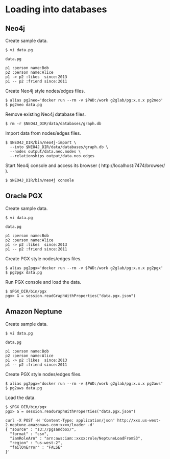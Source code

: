 # Loading into databases

## Neo4j

Create sample data.

    $ vi data.pg

`data.pg`

    p1 :person name:Bob
    p2 :person name:Alice
    p1 -> p2 :likes  since:2013
    p1 -- p2 :friend since:2011

Create Neo4j style nodes/edges files.

    $ alias pg2neo='docker run --rm -v $PWD:/work g2glab/pg:x.x.x pg2neo'
    $ pg2neo data.pg

Remove existing Neo4j database files.

    $ rm -r $NEO4J_DIR/data/databases/graph.db

Import data from nodes/edges files.

    $ $NEO4J_DIR/bin/neo4j-import \
      --into $NEO4J_DIR/data/databases/graph.db \
      --nodes output/data.neo.nodes \
      --relationships output/data.neo.edges

Start Neo4j console and access its browser ( http://localhost:7474/browser/ ).

    $ $NEO4J_DIR/bin/neo4j console

## Oracle PGX

Create sample data.

    $ vi data.pg

`data.pg`

    p1 :person name:Bob
    p2 :person name:Alice
    p1 -> p2 :likes  since:2013
    p1 -- p2 :friend since:2011

Create PGX style nodes/edges files.

    $ alias pg2pgx='docker run --rm -v $PWD:/work g2glab/pg:x.x.x pg2pgx'
    $ pg2pgx data.pg

Run PGX console and load the data.

    $ $PGX_DIR/bin/pgx
    pgx> G = session.readGraphWithProperties("data.pgx.json")

## Amazon Neptune

Create sample data.

    $ vi data.pg

`data.pg`

    p1 :person name:Bob
    p2 :person name:Alice
    p1 -> p2 :likes  since:2013
    p1 -- p2 :friend since:2011

Create PGX style nodes/edges files.

    $ alias pg2pgx='docker run --rm -v $PWD:/work g2glab/pg:x.x.x pg2aws'
    $ pg2aws data.pg

Load the data.

    $ $PGX_DIR/bin/pgx
    pgx> G = session.readGraphWithProperties("data.pgx.json")

    curl -X POST -H 'Content-Type: application/json' http://xxx.us-west-2.neptune.amazonaws.com:xxxx/loader -d'
    { "source" : "s3://pgsandbox/",
      "format" : "csv",
      "iamRoleArn" : "arn:aws:iam::xxxx:role/NeptuneLoadFromS3",
      "region" : "us-west-2",
      "failOnError" : "FALSE"
    }'
